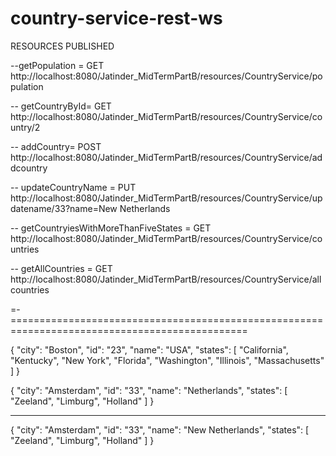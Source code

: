 # country-service-rest-ws

RESOURCES PUBLISHED

--getPopulation = GET
http://localhost:8080/Jatinder_MidTermPartB/resources/CountryService/population

-- getCountryById= GET
http://localhost:8080/Jatinder_MidTermPartB/resources/CountryService/country/2

-- addCountry= POST
http://localhost:8080/Jatinder_MidTermPartB/resources/CountryService/addcountry

-- updateCountryName = PUT
http://localhost:8080/Jatinder_MidTermPartB/resources/CountryService/updatename/33?name=New Netherlands


-- getCountryiesWithMoreThanFiveStates = GET
http://localhost:8080/Jatinder_MidTermPartB/resources/CountryService/countries

-- getAllCountries = GET
http://localhost:8080/Jatinder_MidTermPartB/resources/CountryService/allcountries

=-===============================================================================================

{
    "city": "Boston",
    "id": "23",
    "name": "USA",
    "states": [
        "California",
        "Kentucky",
        "New York",
        "Florida",
        "Washington",
        "Illinois",
        "Massachusetts"
    ]
}

{
    "city": "Amsterdam",
    "id": "33",
    "name": "Netherlands",
    "states": [
        "Zeeland",
        "Limburg",
        "Holland"
    ]
}

-------------------------------

{
    "city": "Amsterdam",
    "id": "33",
    "name": "New Netherlands",
    "states": [
        "Zeeland",
        "Limburg",
        "Holland"
    ]
}
